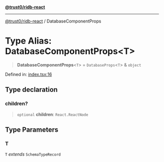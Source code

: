 [**@trust0/ridb-react**](../README.md)

***

[@trust0/ridb-react](../README.md) / DatabaseComponentProps

# Type Alias: DatabaseComponentProps\<T\>

> **DatabaseComponentProps**\<`T`\> = `DatabaseProps`\<`T`\> & `object`

Defined in: [index.tsx:16](https://github.com/trust0-project/RIDB/blob/3fa3e32712ae10357e90a131683974866fa9f41b/packages/ridb-react/src/index.tsx#L16)

## Type declaration

### children?

> `optional` **children**: `React.ReactNode`

## Type Parameters

### T

`T` *extends* `SchemaTypeRecord`
